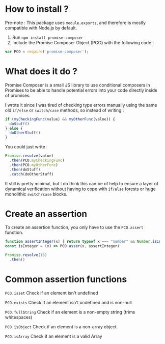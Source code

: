 # How to install ?

Pre-note : This package uses `module.exports`, and therefore is mostly
compatible with Node.js by default.

1. Run `npm install promise-composer`
2. Include the Promise Composer Object (PCO) with the following code :

```javascript
var PCO = require('promise-composer');
```

# What does it do ?

Promise Composer is a small JS library to use conditional
composers in Promises to be able to handle potential errors into your code
directly inside of promises.

I wrote it since I was tired of checking type errors manually using the
same old `if/else` or `switch/case` methods, so instead of writing :

```javascript
if (myCheckingFunc(value) && myOtherFunc(value)) {
  doStuff()
} else {
  doOtherStuff()
}
```

You could just write :

```javascript
Promise.resolve(value)
  .then(PCO.myCheckingFunc)
  .then(PCO.myOtherFunc)
  .then(doStuff)
  .catch(doOtherStuff)
```

It still is pretty minimal, but I do think this can be of help to ensure a
layer of dynamical verification without having to cope with `if/else` forests
or huge monolithic `switch/case` blocks.

# Create an assertion

To create an assertion function, you only have to use the `PCO.assert` function.

```javascript
function assertInteger(x) { return typeof x === "number" && Number.isInteger(x) }
const isInteger = (x) => PCO.asser(x, assertInteger)

Promise.resolve(15)
  .then()
```

# Common assertion functions

`PCO.isset`
Check if an element isn't undefined

`PCO.exists`
Check if an element isn't undefined and is non-null

`PCO.fullString`
Check if an element is a non-empty string (trims whitespaces)

`PCO.isObject`
Check if an element is a non-array object

`PCO.isArray`
Check if an element is a valid Array
